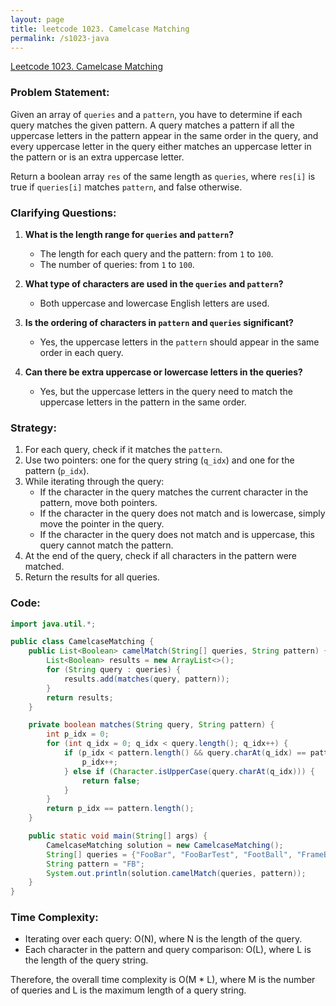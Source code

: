 ```yaml
---
layout: page
title: leetcode 1023. Camelcase Matching
permalink: /s1023-java
---
```

[Leetcode 1023. Camelcase Matching](https://algoadvance.github.io/algoadvance/l1023)
### Problem Statement:
Given an array of `queries` and a `pattern`, you have to determine if each query matches the given pattern. A query matches a pattern if all the uppercase letters in the pattern appear in the same order in the query, and every uppercase letter in the query either matches an uppercase letter in the pattern or is an extra uppercase letter.

Return a boolean array `res` of the same length as `queries`, where `res[i]` is true if `queries[i]` matches `pattern`, and false otherwise.

### Clarifying Questions:
1. **What is the length range for `queries` and `pattern`?**
   - The length for each query and the pattern: from `1` to `100`.
   - The number of queries: from `1` to `100`.

2. **What type of characters are used in the `queries` and `pattern`?**
   - Both uppercase and lowercase English letters are used.

3. **Is the ordering of characters in `pattern` and `queries` significant?**
   - Yes, the uppercase letters in the `pattern` should appear in the same order in each query.

4. **Can there be extra uppercase or lowercase letters in the queries?**
   - Yes, but the uppercase letters in the query need to match the uppercase letters in the pattern in the same order.

### Strategy:
1. For each query, check if it matches the `pattern`.
2. Use two pointers: one for the query string (`q_idx`) and one for the pattern (`p_idx`).
3. While iterating through the query:
   - If the character in the query matches the current character in the pattern, move both pointers.
   - If the character in the query does not match and is lowercase, simply move the pointer in the query.
   - If the character in the query does not match and is uppercase, this query cannot match the pattern.
4. At the end of the query, check if all characters in the pattern were matched.
5. Return the results for all queries.

### Code:
```java
import java.util.*;

public class CamelcaseMatching {
    public List<Boolean> camelMatch(String[] queries, String pattern) {
        List<Boolean> results = new ArrayList<>();
        for (String query : queries) {
            results.add(matches(query, pattern));
        }
        return results;
    }

    private boolean matches(String query, String pattern) {
        int p_idx = 0;
        for (int q_idx = 0; q_idx < query.length(); q_idx++) {
            if (p_idx < pattern.length() && query.charAt(q_idx) == pattern.charAt(p_idx)) {
                p_idx++;
            } else if (Character.isUpperCase(query.charAt(q_idx))) {
                return false;
            }
        }
        return p_idx == pattern.length();
    }

    public static void main(String[] args) {
        CamelcaseMatching solution = new CamelcaseMatching();
        String[] queries = {"FooBar", "FooBarTest", "FootBall", "FrameBuffer", "ForceFeedBack"};
        String pattern = "FB";
        System.out.println(solution.camelMatch(queries, pattern));
    }
}
```

### Time Complexity:
- Iterating over each query: O(N), where N is the length of the query.
- Each character in the pattern and query comparison: O(L), where L is the length of the query string.

Therefore, the overall time complexity is O(M * L), where M is the number of queries and L is the maximum length of a query string.